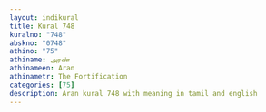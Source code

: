 ```yaml
---
layout: indikural
title: Kural 748
kuralno: "748"
abskno: "0748"
athino: "75"
athiname: அரண்
athinameen: Aran
athinametr: The Fortification
categories: [75]
description: Aran kural 748 with meaning in tamil and english 
---
```


